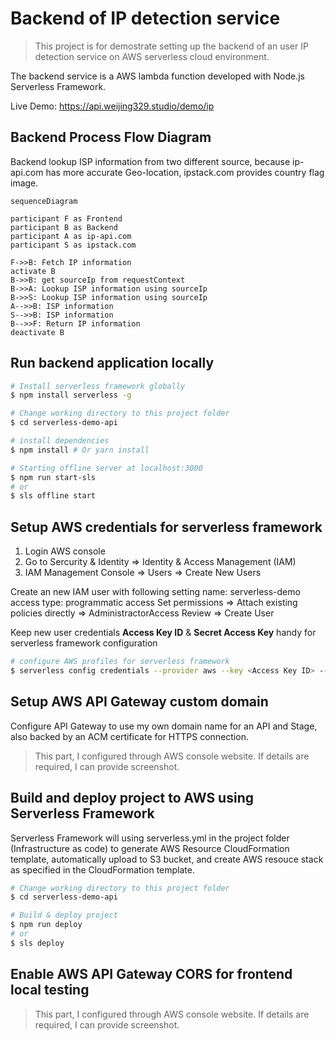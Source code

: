 # Backend of IP detection service

> This project is for demostrate setting up the backend of an user IP detection service on AWS serverless cloud environment. 

The backend service is a AWS lambda function developed with Node.js Serverless Framework. 

Live Demo: https://api.weijing329.studio/demo/ip

## Backend Process Flow Diagram
Backend lookup ISP information from two different source, because ip-api.com has more accurate Geo-location, ipstack.com provides country flag image.

```mermaid
sequenceDiagram

participant F as Frontend
participant B as Backend
participant A as ip-api.com
participant S as ipstack.com

F->>B: Fetch IP information 
activate B
B->>B: get sourceIp from requestContext
B->>A: Lookup ISP information using sourceIp
B->>S: Lookup ISP information using sourceIp
A-->>B: ISP information
S-->>B: ISP information
B-->>F: Return IP information
deactivate B

```

## Run backend application locally

``` bash
# Install serverless framework globally
$ npm install serverless -g

# Change working directory to this project folder
$ cd serverless-demo-api

# install dependencies
$ npm install # Or yarn install

# Starting offline server at localhost:3000
$ npm run start-sls
# or
$ sls offline start
```


## Setup AWS credentials for serverless framework

1. Login AWS console
2. Go to Sercurity & Identity => Identity &  Access Management (IAM)
3. IAM Management Console => Users => Create New Users

Create an new IAM user with following setting
name: serverless-demo
access type: programmatic access
Set permissions => Attach existing policies directly => AdministractorAccess
Review => Create User

Keep new user credentials **Access Key ID** & **Secret Access Key** handy for serverless framework configuration

``` bash
# configure AWS profiles for serverless framework
$ serverless config credentials --provider aws --key <Access Key ID> --secret <Secret Access Key>
```

## Setup AWS API Gateway custom domain

Configure API Gateway to use my own domain name for an API and Stage, also backed by an ACM certificate for HTTPS connection.

> This part, I configured through AWS console website. If details are required, I can provide screenshot.

## Build and deploy project to AWS using Serverless Framework

Serverless Framework will using serverless.yml in the project folder (Infrastructure as code) to generate AWS Resource CloudFormation template, automatically upload to S3 bucket, and create AWS resouce stack as specified in the CloudFormation template.

``` bash
# Change working directory to this project folder
$ cd serverless-demo-api

# Build & deploy project
$ npm run deploy
# or 
$ sls deploy
```

## Enable AWS API Gateway CORS for frontend local testing

> This part, I configured through AWS console website. If details are required, I can provide screenshot.

